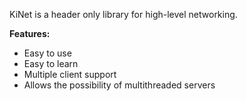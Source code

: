 KiNet is a header only library for high-level networking.

**Features:**
- Easy to use
- Easy to learn
- Multiple client support
- Allows the possibility of multithreaded servers


